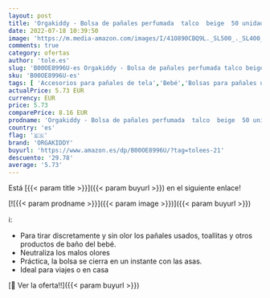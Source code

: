 ```yaml
---
layout: post
title: 'Orgakiddy - Bolsa de pañales perfumada  talco  beige  50 unidades '
date: 2022-07-18 10:39:50
image: 'https://m.media-amazon.com/images/I/41O890CBQ9L._SL500_._SL400_.jpg'
comments: true
category: ofertas
author: 'tole.es'
slug: 'B00OE8996U-es Orgakiddy - Bolsa de pañales perfumada talco beige 50...'
sku: 'B00OE8996U-es'
tags: [ 'Accesorios para pañales de tela','Bebé','Bolsas para pañales usados','Cambio de pañales','Pañales para bebé','orgakiddy','pañales','🇪🇸', ]
actualPrice: 5.73 EUR
currency: EUR
price: 5.73
comparePrice: 8.16 EUR
prodname: 'Orgakiddy - Bolsa de pañales perfumada  talco  beige  50 unidades '
country: 'es'
flag: '🇪🇸'
brand: 'ORGAKIDDY'
buyurl: 'https://www.amazon.es/dp/B00OE8996U/?tag=tolees-21'
descuento: '29.78'
average: '5.73'
---
```


Está [{{< param title >}}]({{< param buyurl >}}) en el siguiente enlace!

[![{{< param prodname >}}]({{< param image >}})]({{< param buyurl >}})

ℹ️:

- Para tirar discretamente y sin olor los pañales usados, toallitas y otros productos de baño del bebé.
- Neutraliza los malos olores
- Práctica, la bolsa se cierra en un instante con las asas.
- Ideal para viajes o en casa

[🛒 Ver la oferta!!]({{< param buyurl >}})

